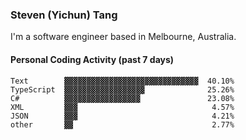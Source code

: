 ### Steven (Yichun) Tang

I'm a software engineer based in Melbourne, Australia.

#### Personal Coding Activity (past 7 days)
```
Text        ▓▓▓▓▓▓▓▓▓▓▓▓▓▓▓▓▓▓▓▓▓▓▓▓▓▓▓▓▓▓  40.10%
TypeScript  ▓▓▓▓▓▓▓▓▓▓▓▓▓▓▓▓▓▓              25.26%
C#          ▓▓▓▓▓▓▓▓▓▓▓▓▓▓▓▓▓               23.08%
XML         ▓▓▓                              4.57%
JSON        ▓▓▓                              4.21%
other       ▓▓                               2.77%
```
